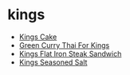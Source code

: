 # kings

 * [Kings Cake](../../index/k/kings-cake-394707.json)
 * [Green Curry Thai For Kings](../../index/g/green-curry-thai-for-kings.json)
 * [Kings Flat Iron Steak Sandwich](../../index/k/kings-flat-iron-steak-sandwich.json)
 * [Kings Seasoned Salt](../../index/k/kings-seasoned-salt.json)
